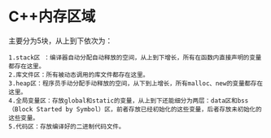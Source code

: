 # C++内存区域 #
主要分为5块，从上到下依次为：  
    
    1.stack区 ：编译器自动分配自动释放的空间，从上到下增长，所有在函数内直接声明的变量都存在这里。
    2.库文件区：所有被动态调用的库文件都存在这里。
    3.heap区：程序员手动分配手动释放的空间，从下到上增长，所有malloc、new的变量都存在这里。
    4.全局变量区：存放global和static的变量，从上到下还能细分为两层：data区和bss（Block Started by Symbol）区，前者存放已经初始化的这些变量，后者存放未初始化的这些变量。
    5.代码区：存放编译好的二进制代码文件。
